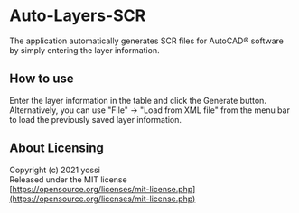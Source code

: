 # Auto-Layers-SCR
The application automatically generates SCR files for AutoCAD® software by simply entering the layer information.

## How to use
Enter the layer information in the table and click the Generate button.
Alternatively, you can use "File" -> "Load from XML file" from the menu bar to load the previously saved layer information.

## About Licensing
Copyright (c) 2021 yossi  
Released under the MIT license  
[https://opensource.org/licenses/mit-license.php](https://opensource.org/licenses/mit-license.php)
